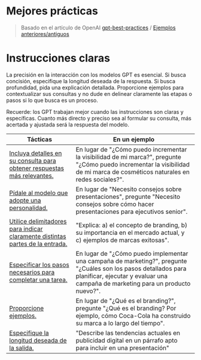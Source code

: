 # Mejores prácticas

> Basado en el artículo de OpenAI [gpt-best-practices](https://platform.openai.com/docs/guides/gpt-best-practices) / [Ejemplos anteriores/antiguos](../ejemplosAntiguos.md)

# Instrucciones claras

La precisión en la interacción con los modelos GPT es esencial. Si busca concisión, especifique la longitud deseada de la respuesta. Si busca profundidad, pida una explicación detallada. Proporcione ejemplos para contextualizar sus consultas y no dude en delinear claramente las etapas o pasos si lo que busca es un proceso. 

Recuerde: los GPT trabajan mejor cuando las instrucciones son claras y específicas. Cuanto más directo y preciso sea al formular su consulta, más acertada y ajustada será la respuesta del modelo.

|Tácticas|En un ejemplo|
|-|-|
[Incluya detalles en su consulta para obtener respuestas más relevantes.](incluyaDetalles.md)|En lugar de "¿Cómo puedo incrementar la visibilidad de mi marca?", pregunte "¿Cómo puedo incrementar la visibilidad de mi marca de cosméticos naturales en redes sociales?".
[Pídale al modelo que adopte una personalidad.](adoptarPersonalidad.md)|En lugar de "Necesito consejos sobre presentaciones", pregunte "Necesito consejos sobre cómo hacer presentaciones para ejecutivos senior".
[Utilice delimitadores para indicar claramente distintas partes de la entrada.](useDelimitadores.md)|"Explica: a) el concepto de branding, b) su importancia en el mercado actual, y c) ejemplos de marcas exitosas".
[Especificar los pasos necesarios para completar una tarea.](especificarPasos.md)|En lugar de "¿Cómo puedo implementar una campaña de marketing?", pregunte "¿Cuáles son los pasos detallados para planificar, ejecutar y evaluar una campaña de marketing para un producto nuevo?".
[Proporcione ejemplos.](proporcioneEjemplos.md)|En lugar de "¿Qué es el branding?", pregunte "¿Qué es el branding? Por ejemplo, cómo Coca-Cola ha construido su marca a lo largo del tiempo".
[Especifique la longitud deseada de la salida.](expliciteLongitudRespuesta.md)|"Describe las tendencias actuales en publicidad digital en un párrafo apto para incluir en una presentación"


